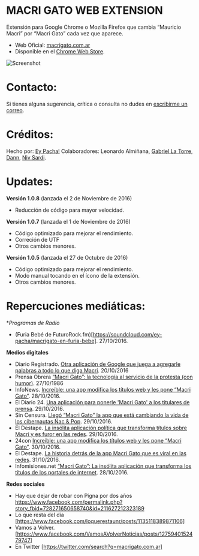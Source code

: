 # MACRI GATO WEB EXTENSION
Extensión para Google Chrome o Mozilla Firefox que cambia “Mauricio Macri” por “Macri Gato” cada vez que aparece.

 - Web Oficial: [macrigato.com.ar](http://macrigato.com.ar)
 - Disponible en el [Chrome Web
   Store](https://chrome.google.com/webstore/detail/macri-gato/lnjjbgjmogkocampmlmikfggonalliej).

![Screenshot](https://raw.githubusercontent.com/eypacha/macri-gato/master/screenshots/google-888.jpg)

# Contacto:
Si tienes alguna sugerencia, crítica o consulta no dudes en [escribirme un correo](mailto:pachaguionbajo@gmail.com?Subject=Macri%20Gato).

# Créditos:
Hecho por: [Ey Pacha!](http://eypacha.com.ar)
Colaboradores: Leonardo Almiñana, [Gabriel La Torre](https://github.com/shizus), [Dann](https://twitter.com/Dannroda), [Niv Sardi](https://github.com/xaiki).

# Updates:

**Versión 1.0.8** (lanzada el 2 de Noviembre de 2016)
* Reducción de código para mayor velocidad.

**Versión 1.0.7** (lanzada el 1 de Noviembre de 2016)
* Código optimizado para mejorar el rendimiento.
* Correción de UTF
* Otros cambios menores.

**Versión 1.0.5** (lanzada el 27 de Octubre de 2016)
* Código optimizado para mejorar el rendimiento.
* Modo manual tocando en el ícono de la extensión.
* Otros cambios menores.

# Repercuciones mediáticas:

**Programas de Radio*
* (Furia Bebé de FuturoRock.fm)[https://soundcloud.com/ey-pacha/macrigato-en-furia-bebe]. 27/10/2016.

**Medios digitales**
* Diario Registrado. [Otra aplicación de Google que juega a agregarle palabras a todo lo que diga Macri](http://www.diarioregistrado.com/sociedad/otra-aplicacion-de-google-que-juega-a-agregarle-palabras-a-todo-lo-que-diga-macri_a5808e4400c297bac2b684fd9). 20/10/2016 
* Prensa Obrera [“Macri Gato”: la tecnología al servicio de la protesta (con humor)](http://www.po.org.ar/prensaObrera/online/cultura/macri-gato-la-tecnologia-al-servicio-de-la-protesta-con-humor). 27/10/1986
* InfoNews. [Increíble: una app modifica los títulos web y les pone “Macri Gato”](www.infonews.com/nota/303057). 28/10/2016.
* El Diario 24. [Una aplicación para ponerle 'Macri Gato' a los titulares de prensa](http://www.eldiario24.com/nota/argentina/386596/aplicacion-para-ponerle-macri-gato-titulares-prensa.htm). 29/10/2016.
* Sin Censura. [Llegó “Macri Gato” la app que está cambiando la vida de los cibernautas Nac & Pop](http://sincensura.com.ar/2016/10/29/llego-cambiando-cibernautas/). 29/10/2016.
* El Destape. [La insólita aplicación política que transforma títulos sobre Macri y es furor en las redes](http://www.eldestapeweb.com/la-insolita-aplicacion-politica-que-transforma-titulos-macri-y-es-furor-las-redes-n22233). 29/10/2016.
* 24con  [Increíble: una app modifica los títulos web y les pone “Macri Gato”](http://www.24con.com/nota/157071-increible-una-app-modifica-los-titulos-web-y-les-pone-macri-gato/). 30/10/2016.
* El Destape. [La historia detrás de la app Macri Gato que es viral en las redes](http://www.eldestapeweb.com/la-historia-detras-la-app-macri-gato-que-es-viral-las-redes-sociales-n22270). 31/10/2016.
* Infomisiones.net [“Macri Gato”: La insólita aplicación que transforma los títulos de los portales de internet](http://www.infomisiones.net/macri-gato-la-insolita-aplicacion-que-transforma-los-titulos-de-los-portales-de-internet/). 28/10/2016.

**Redes sociales**
* Hay que dejar de robar con Pigna por dos años https://www.facebook.com/permalink.php?story_fbid=728271650658740&id=211627212323189
* Lo que resta del día [https://www.facebook.com/loquerestaunr/posts/1135118389871106]
* Vamos a Volver. [https://www.facebook.com/VamosAVolverNoticias/posts/1275940152479747]
* En Twitter [https://twitter.com/search?q=macrigato.com.ar]